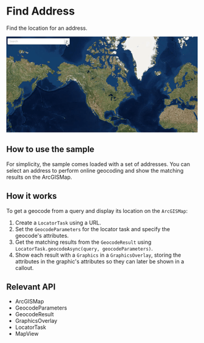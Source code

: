 # Find Address

Find the location for an address.

![](FindAddress.gif)

## How to use the sample

For simplicity, the sample comes loaded with a set of addresses. You can select an address to perform online geocoding and show the matching results on the ArcGISMap.

## How it works

To get a geocode from a query and display its location on the `ArcGISMap`:


1.  Create a `LocatorTask` using a URL.
2.  Set the `GeocodeParameters` for the locator task and specify the geocode's attributes.
3.  Get the matching results from the `GeocodeResult` using `LocatorTask.geocodeAsync(query, geocodeParameters)`.
4.  Show each result with a `Graphics` in a `GraphicsOverlay`, storing the attributes in 
  the graphic's attributes so they can later be shown in a callout.


## Relevant API


*   ArcGISMap
*   GeocodeParameters
*   GeocodeResult
*   GraphicsOverlay
*   LocatorTask
*   MapView

